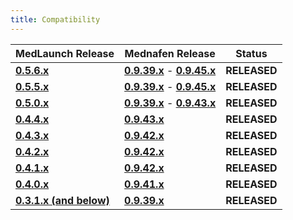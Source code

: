 ```yaml
---
title: Compatibility
---
```


| MedLaunch Release | Mednafen Release | Status |
| ----------------- | ---------------- | ---- |
| [**0.5.6.x**](http://medlaunch.asnitech.co.uk/releases/0-5-6-2) | **[0.9.39.x](http://mednafen.fobby.net/releases/files/mednafen-0.9.39.2-win64.zip)** - **[0.9.45.x](https://mednafen.github.io/releases/files/mednafen-0.9.45.1-win64.zip)** | **RELEASED** |
| [**0.5.5.x**](http://medlaunch.asnitech.co.uk/releases/0-5-5-2) | **[0.9.39.x](http://mednafen.fobby.net/releases/files/mednafen-0.9.39.2-win64.zip)** - **[0.9.45.x](https://mednafen.github.io/releases/files/mednafen-0.9.45.1-win64.zip)** | **RELEASED** |
| [**0.5.0.x**](http://medlaunch.asnitech.co.uk/releases/0-5-0-0) | **[0.9.39.x](http://mednafen.fobby.net/releases/files/mednafen-0.9.39.2-win64.zip)** - **[0.9.43.x](https://mednafen.github.io/releases/files/mednafen-0.9.43-win64.zip)** | **RELEASED** |
| [**0.4.4.x**](http://medlaunch.asnitech.co.uk/releases/0-4-4-0) | **[0.9.43.x](https://mednafen.github.io/releases/files/mednafen-0.9.43-win64.zip)** | **RELEASED** |
| [**0.4.3.x**](http://medlaunch.asnitech.co.uk/releases/0-4-3-1) | **[0.9.42.x](https://mednafen.github.io/releases/files/mednafen-0.9.42-win64.zip)** | **RELEASED** |
| [**0.4.2.x**](http://medlaunch.asnitech.co.uk/releases/0-4-2-0) | **[0.9.42.x](https://mednafen.github.io/releases/files/mednafen-0.9.42-win64.zip)** | **RELEASED** |
| [**0.4.1.x**](http://medlaunch.asnitech.co.uk/releases/0-4-1-0) | **[0.9.42.x](https://mednafen.github.io/releases/files/mednafen-0.9.42-win64.zip)** | **RELEASED** |
| [**0.4.0.x**](http://medlaunch.asnitech.co.uk/releases/0-4-0-0) | **[0.9.41.x](https://mednafen.github.io/releases/files/mednafen-0.9.41-win64.zip)** | **RELEASED** |
| [**0.3.1.x (and below)**](http://medlaunch.asnitech.co.uk/releases/0-3-1-0) | **[0.9.39.x](http://mednafen.fobby.net/releases/files/mednafen-0.9.39.2-win64.zip)** | **RELEASED** |


